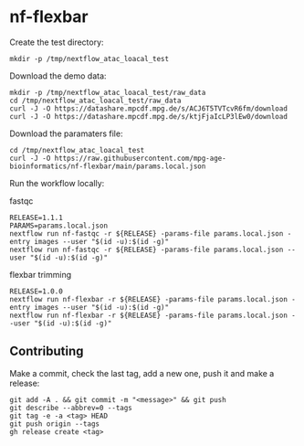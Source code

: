 # nf-flexbar

Create the test directory:
```
mkdir -p /tmp/nextflow_atac_loacal_test
```

Download the demo data:
```
mkdir -p /tmp/nextflow_atac_loacal_test/raw_data
cd /tmp/nextflow_atac_loacal_test/raw_data
curl -J -O https://datashare.mpcdf.mpg.de/s/ACJ6T5TVTcvR6fm/download
curl -J -O https://datashare.mpcdf.mpg.de/s/ktjFjaIcLP3lEw0/download

```

Download the paramaters file:
```
cd /tmp/nextflow_atac_loacal_test
curl -J -O https://raw.githubusercontent.com/mpg-age-bioinformatics/nf-flexbar/main/params.local.json
```


Run the workflow locally:

fastqc
```
RELEASE=1.1.1
PARAMS=params.local.json
nextflow run nf-fastqc -r ${RELEASE} -params-file params.local.json -entry images --user "$(id -u):$(id -g)"  
nextflow run nf-fastqc -r ${RELEASE} -params-file params.local.json --user "$(id -u):$(id -g)"
```

flexbar trimming
```
RELEASE=1.0.0
nextflow run nf-flexbar -r ${RELEASE} -params-file params.local.json -entry images --user "$(id -u):$(id -g)"
nextflow run nf-flexbar -r ${RELEASE} -params-file params.local.json --user "$(id -u):$(id -g)"
```

## Contributing

Make a commit, check the last tag, add a new one, push it and make a release:
```
git add -A . && git commit -m "<message>" && git push
git describe --abbrev=0 --tags
git tag -e -a <tag> HEAD
git push origin --tags
gh release create <tag> 
```